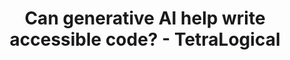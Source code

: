 ---
layout: bookmark
title: Can generative AI help write accessible code? - TetraLogical
tags:
  - Bookmarks
  - Accessibility
  - AI
created: '2024-03-01T22:32:38.234Z'
link: >-
  https://tetralogical.com/blog/2024/02/12/can-generative-ai-help-write-accessible-code/
id: 746197929
excerpt: >-
  Like many inventions before it, Generative AI is changing the way we do
  things. Like those inventions that went before it, Generative AI is capable of
  great good and great harm, and like the humans that used those inventions
  before us, we need to be smart about the way we use Generative AI.
image: https://tetralogical.com/_images/social-share.png
---
